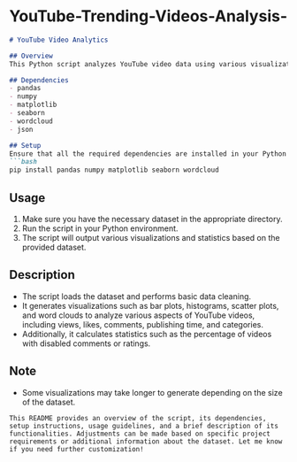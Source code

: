 # YouTube-Trending-Videos-Analysis-
```markdown
# YouTube Video Analytics

## Overview
This Python script analyzes YouTube video data using various visualization techniques. It utilizes libraries such as Pandas, Matplotlib, Seaborn, and WordCloud to visualize trends and patterns in the data.

## Dependencies
- pandas
- numpy
- matplotlib
- seaborn
- wordcloud
- json

## Setup
Ensure that all the required dependencies are installed in your Python environment. You can install them using pip:
```bash
pip install pandas numpy matplotlib seaborn wordcloud
```

## Usage
1. Make sure you have the necessary dataset in the appropriate directory.
2. Run the script in your Python environment.
3. The script will output various visualizations and statistics based on the provided dataset.

## Description
- The script loads the dataset and performs basic data cleaning.
- It generates visualizations such as bar plots, histograms, scatter plots, and word clouds to analyze various aspects of YouTube videos, including views, likes, comments, publishing time, and categories.
- Additionally, it calculates statistics such as the percentage of videos with disabled comments or ratings.

## Note
- Some visualizations may take longer to generate depending on the size of the dataset.

```
This README provides an overview of the script, its dependencies, setup instructions, usage guidelines, and a brief description of its functionalities. Adjustments can be made based on specific project requirements or additional information about the dataset. Let me know if you need further customization!
